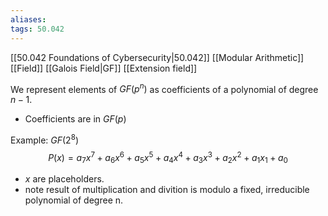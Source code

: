 ```yaml
---
aliases: 
tags: 50.042
---
```

[[50.042 Foundations of Cybersecurity|50.042]]
[[Modular Arithmetic]]
[[Field]]
[[Galois Field|GF]]
[[Extension field]]

We represent elements of $GF(p^n)$ as coefficients of a polynomial of degree $n-1$.
- Coefficients are in $GF(p)$

Example: $GF(2^8)$
$$P(x) = a_7x^7 + a_6x^6 + a_5x^5 + a_4x^4 + a_3x^3 + a_2x^2 + a_1x_1 + a_0$$
- $x$ are placeholders.
- note result of multiplication and divition is modulo a fixed, irreducible polynomial of degree n.
